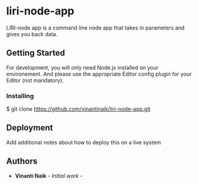# liri-node-app


LIRI-node app  is a command line node app that takes in parameters and gives you back data.


## Getting Started

For development, you will only need Node.js installed on your environement. And please use the appropriate Editor config plugin for your Editor (not mandatory).

### Installing

$ git clone https://github.com/vinantinaik/liri-node-app.git

## Deployment

Add additional notes about how to deploy this on a live system


## Authors

* **Vinanti Naik** - *Initial work* -






